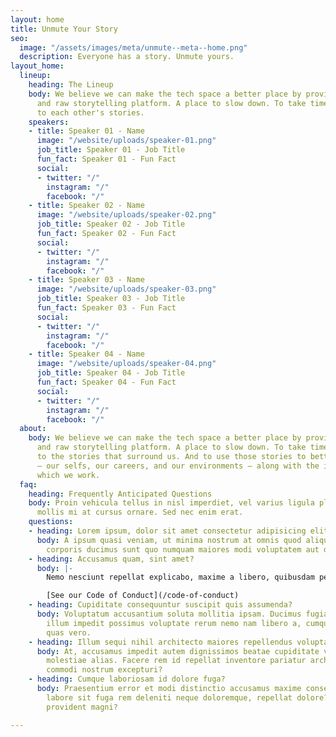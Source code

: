 ```yaml
---
layout: home
title: Unmute Your Story
seo:
  image: "/assets/images/meta/unmute--meta--home.png"
  description: Everyone has a story. Unmute yours.
layout_home:
  lineup:
    heading: The Lineup
    body: We believe we can make the tech space a better place by providing and open
      and raw storytelling platform. A place to slow down. To take time to listen
      to each other's stories.
    speakers:
    - title: Speaker 01 - Name
      image: "/website/uploads/speaker-01.png"
      job_title: Speaker 01 - Job Title
      fun_fact: Speaker 01 - Fun Fact
      social:
      - twitter: "/"
        instagram: "/"
        facebook: "/"
    - title: Speaker 02 - Name
      image: "/website/uploads/speaker-02.png"
      job_title: Speaker 02 - Job Title
      fun_fact: Speaker 02 - Fun Fact
      social:
      - twitter: "/"
        instagram: "/"
        facebook: "/"
    - title: Speaker 03 - Name
      image: "/website/uploads/speaker-03.png"
      job_title: Speaker 03 - Job Title
      fun_fact: Speaker 03 - Fun Fact
      social:
      - twitter: "/"
        instagram: "/"
        facebook: "/"
    - title: Speaker 04 - Name
      image: "/website/uploads/speaker-04.png"
      job_title: Speaker 04 - Job Title
      fun_fact: Speaker 04 - Fun Fact
      social:
      - twitter: "/"
        instagram: "/"
        facebook: "/"
  about:
    body: We believe we can make the tech space a better place by providing an open
      and raw storytelling platform. A place to slow down. To take time to listen
      to the stories that surround us. And to use those stories to better ourselves
      — our selfs, our careers, and our environments — along with the industry in
      which we work.
  faq:
    heading: Frequently Anticipated Questions
    body: Proin vehicula tellus in nisl imperdiet, vel varius ligula placerat. Aenean
      mollis mi at cursus ornare. Sed nec enim erat.
    questions:
    - heading: Lorem ipsum, dolor sit amet consectetur adipisicing elit?
      body: A ipsum quasi veniam, ut minima nostrum at omnis quod aliquam quibusdam
        corporis ducimus sunt quo numquam maiores modi voluptatem aut odio?
    - heading: Accusamus quam, sint amet?
      body: |-
        Nemo nesciunt repellat explicabo, maxime a libero, quibusdam perspiciatis animi tempora doloremque amet alias expedita consequatur ea odit id ipsa repellendus sapiente?

        [See our Code of Conduct](/code-of-conduct)
    - heading: Cupiditate consequuntur suscipit quis assumenda?
      body: Voluptatum accusantium soluta mollitia ipsam. Ducimus fugiat blanditiis
        illum impedit possimus voluptate rerum nemo nam libero a, cumque, earum, quo
        quas vero.
    - heading: Illum sequi nihil architecto maiores repellendus voluptatibus expedita?
      body: At, accusamus impedit autem dignissimos beatae cupiditate veniam recusandae
        molestiae alias. Facere rem id repellat inventore pariatur architecto quis,
        commodi nostrum excepturi?
    - heading: Cumque laboriosam id dolore fuga?
      body: Praesentium error et modi distinctio accusamus maxime consequuntur dolorum
        labore sit fuga rem deleniti neque doloremque, repellat dolore? Tempore harum
        provident magni?

---
```

